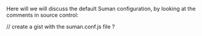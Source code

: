 

Here will we will discuss the default Suman configuration, by looking at the comments in source control:


// create a gist with the suman.conf.js file ?